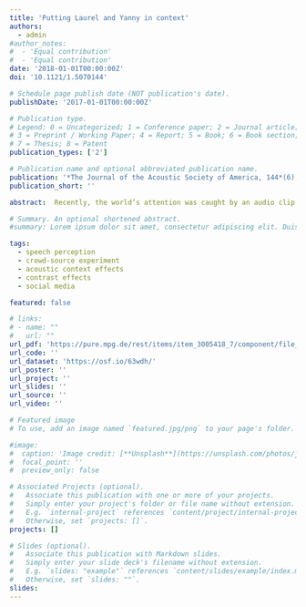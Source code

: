 ```yaml
---
title: 'Putting Laurel and Yanny in context'
authors:
  - admin
#author_notes:
#  - 'Equal contribution'
#  - 'Equal contribution'
date: '2018-01-01T00:00:00Z'
doi: '10.1121/1.5070144'

# Schedule page publish date (NOT publication's date).
publishDate: '2017-01-01T00:00:00Z'

# Publication type.
# Legend: 0 = Uncategorized; 1 = Conference paper; 2 = Journal article;
# 3 = Preprint / Working Paper; 4 = Report; 5 = Book; 6 = Book section;
# 7 = Thesis; 8 = Patent
publication_types: ['2']

# Publication name and optional abbreviated publication name.
publication: '*The Journal of the Acoustic Society of America, 144*(6), EL503-EL508, doi:10.1121/1.5070144'
publication_short: ''

abstract:  Recently, the world’s attention was caught by an audio clip that was perceived as “Laurel” or “Yanny.” Opinions were sharply split. Many could not believe others heard something different from their perception. However, a crowd-source experiment with >500 participants shows that it is possible to make people hear Laurel, where they previously heard Yanny, by manipulating preceding acoustic context. This study is not only the first to reveal within-listener variation in Laurel/ Yanny percepts, but also to demonstrate contrast effects for global spectral information in larger frequency regions. Thus, it highlights the intricacies of human perception underlying these social media phenomena.

# Summary. An optional shortened abstract.
#summary: Lorem ipsum dolor sit amet, consectetur adipiscing elit. Duis posuere tellus ac convallis placerat. Proin tincidunt magna sed ex sollicitudin condimentum.

tags:
  - speech perception
  - crowd-source experiment
  - acoustic context effects
  - contrast effects
  - social media

featured: false

# links:
# - name: ""
#   url: ""
url_pdf: 'https://pure.mpg.de/rest/items/item_3005418_7/component/file_3012156/content'
url_code: ''
url_dataset: 'https://osf.io/63wdh/'
url_poster: ''
url_project: ''
url_slides: ''
url_source: ''
url_video: ''

# Featured image
# To use, add an image named `featured.jpg/png` to your page's folder.

#image:
#  caption: 'Image credit: [**Unsplash**](https://unsplash.com/photos/jdD8gXaTZsc)'
#  focal_point: ''
#  preview_only: false

# Associated Projects (optional).
#   Associate this publication with one or more of your projects.
#   Simply enter your project's folder or file name without extension.
#   E.g. `internal-project` references `content/project/internal-project/index.md`.
#   Otherwise, set `projects: []`.
projects: []

# Slides (optional).
#   Associate this publication with Markdown slides.
#   Simply enter your slide deck's filename without extension.
#   E.g. `slides: "example"` references `content/slides/example/index.md`.
#   Otherwise, set `slides: ""`.
slides:
---
```


<!-- THIS MARKDOWN BIT IS CURRENTLY COMMENTED OUT









{{% callout note %}}
Click the _Cite_ button above to demo the feature to enable visitors to import publication metadata into their reference management software.
{{% /callout %}}

Supplementary notes can be added here, including [code and math](https://wowchemy.com/docs/content/writing-markdown-latex/).
-->
